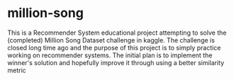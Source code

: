 # million-song
This is a Recommender System educational project attempting to solve the (completed) Million Song Dataset challenge in kaggle. The challenge is closed long time ago and the purpose of this project is to simply practice working on recommender systems. The initial plan is to implement the winner's solution and hopefully improve it through using a better similarity metric
